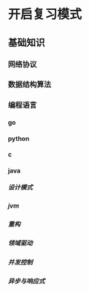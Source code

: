 # 开启复习模式

## 基础知识

### 网络协议

### 数据结构算法

### 编程语言
#### go
#### python
#### c
#### java 

##### 设计模式
##### jvm 
##### 重构
##### 领域驱动
##### 并发控制
##### 异步与响应式